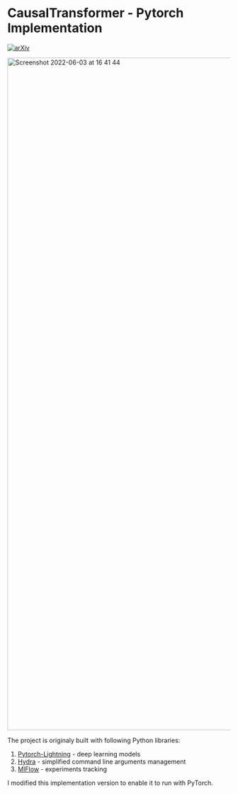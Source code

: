CausalTransformer - Pytorch Implementation
==============================
[![arXiv](https://img.shields.io/badge/arXiv-2204.07258-b31b1b.svg)](https://arxiv.org/abs/2204.07258)

<img width="1518" alt="Screenshot 2022-06-03 at 16 41 44" src="https://user-images.githubusercontent.com/23198776/171877145-c7cba15e-9787-4594-8f1f-cbb8b337b74a.png">


The project is originaly built with following Python libraries:
1. [Pytorch-Lightning](https://pytorch-lightning.readthedocs.io/en/latest/) - deep learning models
2. [Hydra](https://hydra.cc/docs/intro/) - simplified command line arguments management
3. [MlFlow](https://mlflow.org/) - experiments tracking

I modified this implementation version to enable it to run with PyTorch.


